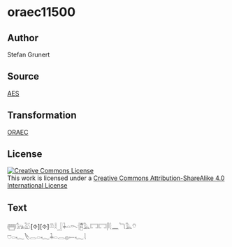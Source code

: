 # oraec11500

## Author

Stefan Grunert

## Source

[AES](https://github.com/simondschweitzer/aes)

## Transformation

[ORAEC](https://oraec.github.io/)

## License

<a rel="license" href="http://creativecommons.org/licenses/by-sa/4.0/"><img alt="Creative Commons License" style="border-width:0" src="https://i.creativecommons.org/l/by-sa/4.0/88x31.png" /></a><br />This work is licensed under a <a rel="license" href="http://creativecommons.org/licenses/by-sa/4.0/">Creative Commons Attribution-ShareAlike 4.0 International License</a>

## Text

𓉪𓃥𓅷[⯑][⯑]𓌨𓎛𓃀𓇓𓏏𓌎𓐪𓉥𓅓𓉐𓉐𓋴𓇛𓈖𓆓𓅓𓄣<br>
𓈞𓏏𓆑𓌸𓂋𓏏𓆑𓇓𓏏𓂋𓐍𓍿𓆑𓇋<br>
